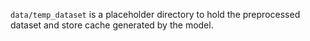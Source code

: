 `data/temp_dataset` is a placeholder directory to hold the preprocessed dataset and store cache generated by the model.
